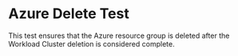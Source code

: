 # Azure Delete Test

This test ensures that the Azure resource group is deleted after the Workload Cluster deletion is considered complete.
